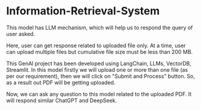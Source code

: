 # Information-Retrieval-System

This model has LLM mechanism, which will help us to respond the query of user asked.

Here, user can get response related to uploaded file only. At a time, user can upload multiple files but cumulative file size must be less than 200 MB.

This GenAI project has been developed using LangChain, LLMs, VectorDB, Streamlit. 
In this model firstly we will upload one or more than one file (as per our requirement), then we will click on "Submit and Process" button. So, as a result out PDF will be getting uploaded.

Now, we can ask any question to this model related to the uploaded PDF. It will respond similar ChatGPT and DeepSeek.
